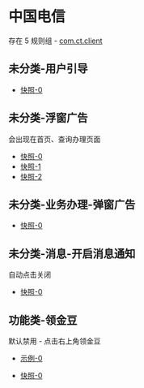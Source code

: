 # 中国电信

存在 5 规则组 - [com.ct.client](/src/apps/com.ct.client.ts)

## 未分类-用户引导

- [快照-0](https://i.gkd.li/i/12508971)

## 未分类-浮窗广告

会出现在首页、查询办理页面

- [快照-0](https://i.gkd.li/i/12819676)
- [快照-1](https://i.gkd.li/i/12913735)
- [快照-2](https://i.gkd.li/i/13043345)

## 未分类-业务办理-弹窗广告

- [快照-0](https://i.gkd.li/i/12913804)

## 未分类-消息-开启消息通知

自动点击关闭

- [快照-0](https://i.gkd.li/i/13043522)

## 功能类-领金豆

默认禁用 - 点击右上角领金豆

- [示例-0](https://m.gkd.li/57941037/fe4862c7-44ce-4d2f-9f3f-1621a373b075)

- [快照-0](https://i.gkd.li/i/14121382)
